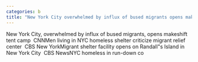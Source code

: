 ```yaml
---
categories: b
title: "New York City overwhelmed by influx of bused migrants opens makeshift tent camp  CNN"
---
```

New York City, overwhelmed by influx of bused migrants, opens makeshift tent camp&nbsp;&nbsp;CNNMen living in NYC homeless shelter criticize migrant relief center&nbsp;&nbsp;CBS New YorkMigrant shelter facility opens on Randall"s Island in New York City&nbsp;&nbsp;CBS NewsNYC homeless in run-down co